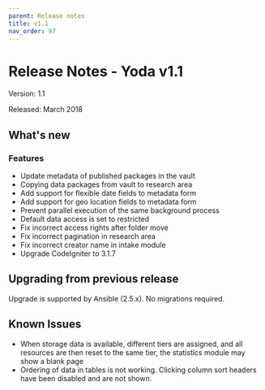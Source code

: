 ```yaml
---
parent: Release notes
title: v1.1
nav_order: 97
---
```

# Release Notes - Yoda v1.1

Version: 1.1

Released: March 2018

## What's new
### Features
- Update metadata of published packages in the vault
- Copying data packages from vault to research area
- Add support for flexible date fields to metadata form
- Add support for geo location fields to metadata form
- Prevent parallel execution of the same background process
- Default data access is set to restricted
- Fix incorrect access rights after folder move
- Fix incorrect pagination in research area
- Fix incorrect creator name in intake module
- Upgrade CodeIgniter to 3.1.7

## Upgrading from previous release
Upgrade is supported by Ansible (2.5.x). No migrations required.

## Known Issues
- When storage data is available, different tiers are assigned, and all resources are then reset to the same tier, the statistics module may show a blank page
- Ordering of data in tables is not working. Clicking column sort headers have been disabled and are not shown.

